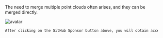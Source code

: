 The need to merge multiple point clouds often arises, and they can be merged directly.

 ![avatar]( eb4a1e4822254716a01f578f67e75a45.png) 

  ```python  
After clicking on the GitHub Sponsor button above, you will obtain access permissions to my private code repository ( https://github.com/slowlon/my_code_bar ) to view this blog code. By searching the code number of this blog, you can find the code you need, code number is: 2024020309574679145
  ```  

